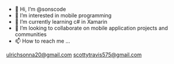 - 👋 Hi, I’m @sonscode
- 👀 I’m interested in mobile programming
- 🌱 I’m currently learning c# in Xamarin
- 💞️ I’m looking to collaborate on mobile application projects and communities 
- 📫 How to reach me ...

ulrichsonna20@gmail.com 
scottytravis575@gmail.com 

<!---
sonscode/sonscode is a ✨ special ✨ repository because its `README.md` (this file) appears on your GitHub profile.
You can click the Preview link to take a look at your changes.
--->
